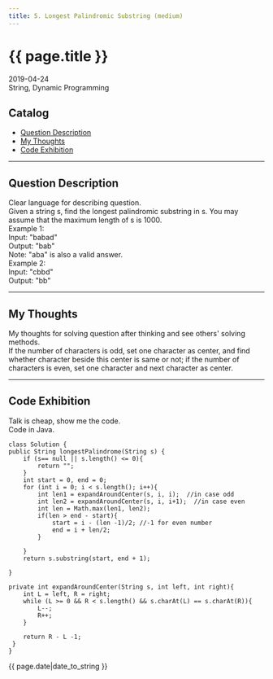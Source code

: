 ```yaml
---
title: 5. Longest Palindromic Substring (medium)  	     
---
```


# {{ page.title }}    

2019-04-24    
String, Dynamic Programming   

## Catalog
+ [Question Description](#partI)
+ [My Thoughts](#partII)
+ [Code Exhibition](#partIII)

----------------------------------

## Question Description
Clear language for describing question.    
Given a string s, find the longest palindromic substring in s. You may assume that the maximum length of s is 1000.    
Example 1:   
Input: "babad"   
Output: "bab"   
Note: "aba" is also a valid answer.   
Example 2:   
Input: "cbbd"   
Output: "bb"    


----------------------------------

## My Thoughts
My thoughts for solving question after thinking and see others' solving methods.    
If the number of characters is odd, set one character as center, and find whether character beside this center is same or not; if the number of characters is even, set one character and next character as center.   


----------------------------------

## Code Exhibition
Talk is cheap, show me the code.   
Code in Java.    

    class Solution {
    public String longestPalindrome(String s) {
        if (s== null || s.length() <= 0){
            return "";
        }
        int start = 0, end = 0;
        for (int i = 0; i < s.length(); i++){
            int len1 = expandAroundCenter(s, i, i);  //in case odd
            int len2 = expandAroundCenter(s, i, i+1);  //in case even
            int len = Math.max(len1, len2);
            if(len > end - start){
                start = i - (len -1)/2; //-1 for even number
                end = i + len/2; 
            }
            
        }
        return s.substring(start, end + 1);
        
    }
    
    private int expandAroundCenter(String s, int left, int right){
        int L = left, R = right;
        while (L >= 0 && R < s.length() && s.charAt(L) == s.charAt(R)){
            L--;
            R++;
        }
        
        return R - L -1;
     }
    }



{{ page.date|date_to_string }}
